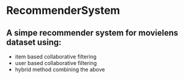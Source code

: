 # RecommenderSystem
## A simpe recommender system for movielens dataset using:
* item based collaborative filtering
* user based collaborative filtering
* hybrid method combining the above
